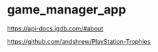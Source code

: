 # game_manager_app

https://api-docs.igdb.com/#about

https://github.com/andshrew/PlayStation-Trophies
